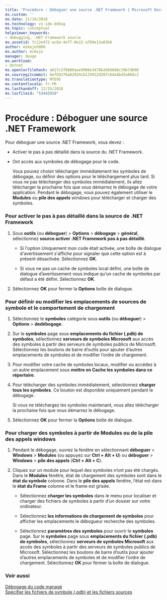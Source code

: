 ```yaml
---
title: 'Procédure : Déboguer une source .NET Framework | Microsoft Docs'
ms.custom: ''
ms.date: 11/19/2018
ms.technology: vs-ide-debug
ms.topic: conceptual
helpviewer_keywords:
- debugging, .NET Framework source
ms.assetid: fc12e472-ac6a-4e77-8e22-a769e13a03b8
author: mikejo5000
ms.author: mikejo
manager: douge
ms.workload:
- dotnet
ms.openlocfilehash: a627c2f0880aee9906e3478b268d688c59b7d090
ms.sourcegitcommit: 6efb9378a82924cb133912d207c6da4bd5a0b9c2
ms.translationtype: MTE95
ms.contentlocale: fr-FR
ms.lasthandoff: 12/15/2018
ms.locfileid: "53443910"
---
```

# <a name="how-to-debug-net-framework-source"></a>Procédure : Déboguer une source .NET Framework

Pour déboguer une source .NET Framework, vous devez :

- Activer le pas à pas détaillé dans la source du .NET Framework.  
  
- Ont accès aux symboles de débogage pour le code. 
  
  Vous pouvez choisir télécharger immédiatement les symboles de débogage, ou définir des options pour le téléchargement plus tard. Si vous ne pas télécharger des symboles immédiatement, ils allez télécharger la prochaine fois que vous démarrez le débogage de votre application. Pendant le débogage, vous pouvez également utiliser le **Modules** ou **pile des appels** windows pour télécharger et charger des symboles.  
  
### <a name="to-enable-stepping-into-net-framework-source"></a>Pour activer le pas à pas détaillé dans la source de .NET Framework 
  
1. Sous **outils** (ou **déboguer**) > **Options** > **débogage** > **général**, sélectionnez **source activer .NET Framework pas à pas détaillé**.  
   
   - Si l'option Uniquement mon code était activée, une boîte de dialogue d'avertissement s'affiche pour signaler que cette option est à présent désactivée. Sélectionnez **OK**.  
   
   - Si vous ne pas un cache de symboles local défini, une boîte de dialogue d’avertissement vous indique qu’un cache de symboles par défaut a été défini. Sélectionnez **OK**.  
   
1. Sélectionnez **OK** pour fermer la **Options** boîte de dialogue.
  
### <a name="to-set-or-change-symbol-source-locations-and-loading-behavior"></a>Pour définir ou modifier les emplacements de sources de symbole et le comportement de chargement

1. Sélectionnez le **symboles** catégorie sous **outils** (ou **déboguer**) > **Options** > **dedébogage**.  
  
1. Sur le **symboles** page sous **emplacements du fichier (.pdb) de symboles**, sélectionnez **serveurs de symboles Microsoft** aux accès des symboles à partir des serveurs de symboles publics de Microsoft. Sélectionnez les boutons de barre d’outils pour ajouter d’autres emplacements de symboles et de modifier l’ordre de chargement. 
   
1. Pour modifier votre cache de symboles locaux, modifier ou accédez à un autre emplacement sous **mettre en Cache les symboles dans ce répertoire**.  
   
1. Pour télécharger des symboles immédiatement, sélectionnez **charger tous les symboles**. Ce bouton est disponible uniquement pendant le débogage.  
   
   Si vous ne téléchargez les symboles maintenant, vous allez télécharger la prochaine fois que vous démarrez le débogage.  
   
1. Sélectionnez **OK** pour fermer la **Options** boîte de dialogue.  
  
### <a name="to-load-symbols-from-the-modules-or-call-stack-windows"></a>Pour charger des symboles à partir de Modules ou de la pile des appels windows  
  
1. Pendant le débogage, ouvrez la fenêtre en sélectionnant **déboguer** > **Windows** > **Modules** (ou appuyez sur **Ctrl + Alt + U**) ou **déboguer** > **Windows** > **pile des appels** (**Ctrl + Alt + C**). 
   
1. Cliquez sur un module pour lequel des symboles n’ont pas été chargés. Dans le **Modules** fenêtre, état de chargement des symboles sont dans le **état du symbole** colonne. Dans le **pile des appels** fenêtre, l’état est dans le **état du Frame** colonne et le frame est grisée. 
   
   - Sélectionnez **charger les symboles** dans le menu pour localiser et charger des fichiers de symboles à partir d’un dossier sur votre ordinateur. 
   
   - Sélectionnez **les informations de chargement de symboles** pour afficher les emplacements le débogueur recherche des symboles.  
   
   - Sélectionnez **paramètres des symboles** pour ouvrir le **symboles** page. Sur le **symboles** page sous **emplacements du fichier (.pdb) de symboles**, sélectionnez **serveurs de symboles Microsoft** aux accès des symboles à partir des serveurs de symboles publics de Microsoft. Sélectionnez les boutons de barre d’outils pour ajouter d’autres emplacements de symboles et de modifier l’ordre de chargement. Sélectionnez **OK** pour fermer la boîte de dialogue. 
  
### <a name="see-also"></a>Voir aussi  
 [Débogage du code managé](../debugger/debugging-managed-code.md)   
 [Spécifier les fichiers de symbole (.pdb) et les fichiers sources](../debugger/specify-symbol-dot-pdb-and-source-files-in-the-visual-studio-debugger.md)